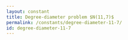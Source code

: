 ```yaml
---
layout: constant
title: Degree-diameter problem $N(11,7)$
permalink: /constants/degree-diameter-11-7/
id: degree-diameter-11-7
---
```

